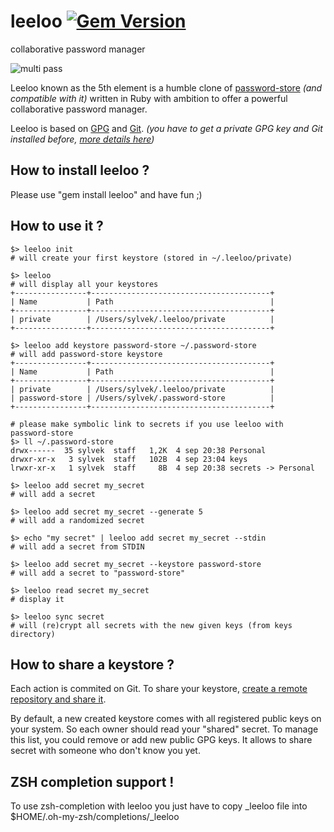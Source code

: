 # leeloo [![Gem Version](https://badge.fury.io/rb/leeloo.svg)](https://badge.fury.io/rb/leeloo)
collaborative password manager

![multi pass](https://media.giphy.com/media/dVneNbpJiD2AU/giphy.gif)

Leeloo known as the 5th element is a humble clone of [password-store](https://www.passwordstore.org/) _(and compatible with it)_ written in Ruby with ambition to offer a powerful collaborative password manager.

Leeloo is based on [GPG](https://gnupg.org/) and [Git](https://git-scm.com/). _(you have to get a private GPG key and Git installed before, [more details here](https://www.gnupg.org/gph/en/manual/c14.html))_

## How to install leeloo ?

Please use "gem install leeloo" and have fun ;)

## How to use it ?

```
$> leeloo init
# will create your first keystore (stored in ~/.leeloo/private)

$> leeloo
# will display all your keystores
+----------------+----------------------------------------+
| Name           | Path                                   |
+----------------+----------------------------------------+
| private        | /Users/sylvek/.leeloo/private          |
+----------------+----------------------------------------+

$> leeloo add keystore password-store ~/.password-store
# will add password-store keystore
+----------------+----------------------------------------+
| Name           | Path                                   |
+----------------+----------------------------------------+
| private        | /Users/sylvek/.leeloo/private          |
| password-store | /Users/sylvek/.password-store          |
+----------------+----------------------------------------+

# please make symbolic link to secrets if you use leeloo with password-store
$> ll ~/.password-store
drwx------  35 sylvek  staff   1,2K  4 sep 20:38 Personal
drwxr-xr-x   3 sylvek  staff   102B  4 sep 23:04 keys
lrwxr-xr-x   1 sylvek  staff     8B  4 sep 20:38 secrets -> Personal

$> leeloo add secret my_secret
# will add a secret

$> leeloo add secret my_secret --generate 5
# will add a randomized secret

$> echo "my secret" | leeloo add secret my_secret --stdin
# will add a secret from STDIN

$> leeloo add secret my_secret --keystore password-store
# will add a secret to "password-store"

$> leeloo read secret my_secret
# display it

$> leeloo sync secret
# will (re)crypt all secrets with the new given keys (from keys directory)
```

## How to share a keystore ?

Each action is commited on Git. To share your keystore, [create a remote repository and share it](https://git-scm.com/book/en/v2/Git-Basics-Working-with-Remotes).

By default, a new created keystore comes with all registered public keys on your system. So each owner should read your "shared" secret. To manage this list, you could remove or add new public GPG keys. It allows to share secret with someone who don't know you yet.


## ZSH completion support !

To use zsh-completion with leeloo you just have to copy _leeloo file into $HOME/.oh-my-zsh/completions/_leeloo
